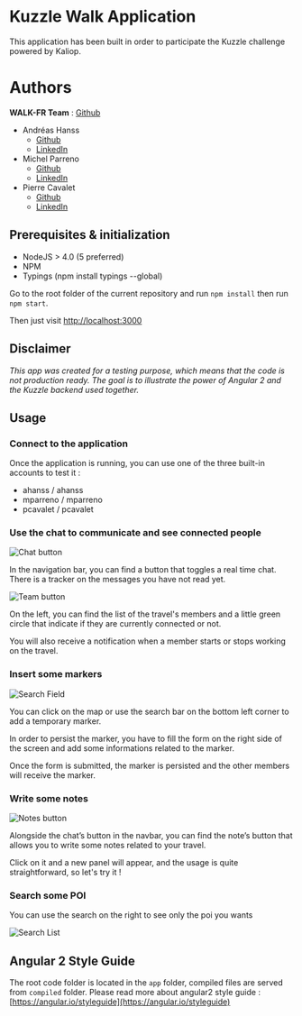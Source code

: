 # Kuzzle Walk Application

This application has been built in order to participate the Kuzzle challenge powered by Kaliop.

# Authors

**WALK-FR Team** : [Github](https://github.com/WALK-fr)

- Andréas Hanss
  - [Github](https://github.com/ScreamZ)
  - [LinkedIn](https://www.linkedin.com/in/andréas-hanss-07071b71)
- Michel Parreno
  - [Github](https://github.com/michel-p)
  - [LinkedIn](https://www.linkedin.com/in/michelparreno)
- Pierre Cavalet
  - [Github](https://github.com/PierreCavalet)
  - [LinkedIn](https://www.linkedin.com/in/pierre-cavalet-a862a3108)

## Prerequisites & initialization

- NodeJS > 4.0 (5 preferred)
- NPM
- Typings (npm install typings --global)

Go to the root folder of the current repository and run `npm install` then run `npm start`.

Then just visit [http://localhost:3000](http://localhost:3000)

## Disclaimer
_This app was created for a testing purpose, which means that the code is not production ready. The goal is to illustrate the power of Angular 2 and the Kuzzle backend used together._

## Usage

### Connect to the application
Once the application is running, you can use one of the three built-in accounts to test it :

- ahanss / ahanss
- mparreno / mparreno
- pcavalet / pcavalet

### Use the chat to communicate and see connected people

![Chat button](http://img11.hostingpics.net/pics/884697chat.png "Chat button")

In the navigation bar, you can find a button that toggles a real time chat. There is a tracker on the messages you have not read yet.


![Team button](http://img11.hostingpics.net/pics/535439team.png "Team button")

On the left, you can find the list of the travel's members and a little green circle that indicate if they are currently connected or not.

You will also receive a notification when a member starts or stops working on the travel.

### Insert some markers

![Search Field](http://img11.hostingpics.net/pics/930205search.png "Search field")

You can click on the map or use the search bar on the bottom left corner to add a temporary marker.

In order to persist the marker, you have to fill the form on the right side of the screen and add some informations related to the marker.

Once the form is submitted, the marker is persisted and the other members will receive the marker.

### Write some notes

![Notes button](http://img11.hostingpics.net/pics/507677notes.png "Notes button")

Alongside the chat’s button in the navbar, you can find the note’s button that allows you to write some notes related
to your travel.

Click on it and a new panel will appear, and the usage is quite straightforward, so let's try it !

### Search some POI

You can use the search on the right to see only the poi you wants

![Search List](http://img11.hostingpics.net/pics/202196markerlist.png "Search and poi list")


## Angular 2 Style Guide

The root code folder is located in the `app` folder, compiled files are served from `compiled` folder.
Please read more about angular2 style guide : [https://angular.io/styleguide](https://angular.io/styleguide)